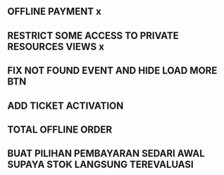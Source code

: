 ## OFFLINE PAYMENT x

## RESTRICT SOME ACCESS TO PRIVATE RESOURCES VIEWS x

## FIX NOT FOUND EVENT AND HIDE LOAD MORE BTN

## ADD TICKET ACTIVATION

## TOTAL OFFLINE ORDER

## BUAT PILIHAN PEMBAYARAN SEDARI AWAL SUPAYA STOK LANGSUNG TEREVALUASI
